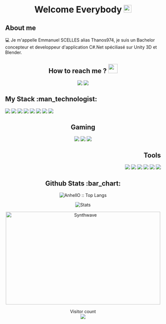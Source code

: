 <h1 align="center"> Welcome Everybody <img src="https://media.giphy.com/media/hvRJCLFzcasrR4ia7z/giphy.gif" width="25px"></h3>

<h2> About me</h2>
<p>
 💻 Je m'appelle Emmanuel SCELLES alias Thanos974, je suis un Bachelor concepteur et developpeur d'application C#.Net spéciliasé sur Unity 3D et Blender.
</p>



<h2 align="center">How to reach me ? <img src="https://emojis.slackmojis.com/emojis/images/1558697023/5740/thanos.gif?1558697023" width=30px></h2>
 
<p align="center">
 <a href="www.linkedin.com/in/thanos974"><img src="https://img.icons8.com/color/48/000000/linkedin.png"/></a>
 <a href="https://twitter.com/Thanos_974"><img src="https://img.icons8.com/color/48/000000/twitter-squared.png"/></a>
</p> 
   
<h2>My Stack :man_technologist:</h2>
  
<p>
 <img src="https://img.icons8.com/color/48/000000/html-5--v1.png"/> 
 <img src="https://img.icons8.com/color/48/000000/css3.png"/>
 <img src="https://img.icons8.com/color/48/000000/javascript--v1.png"/>
 <img src="https://img.icons8.com/color/48/000000/react-native.png"/>
 <img src="https://img.icons8.com/color/48/000000/c-sharp-logo.png"/>
 <img src="https://img.icons8.com/color/48/000000/flutter.png"/>
 <img src="https://img.icons8.com/color/48/000000/bootstrap.png"/>
 <img src="https://img.icons8.com/color/48/000000/nodejs.png"/>
  

  
 </p>

<h2 align="center">Gaming</h2> 
<p align="center">
 <img src="https://img.icons8.com/fluent/48/000000/unity.png"/>
 <img src="https://img.icons8.com/color/48/000000/blender-3d.png"/>
 <img src="https://img.icons8.com/fluent/48/000000/steam.png"/>
 
</p>
   

<h2 align="right">Tools</h2> 
<p align="right">
 <img src="https://img.icons8.com/fluent/48/000000/visual-studio-2019.png"/>
 <img src="https://img.icons8.com/fluent/48/000000/visual-studio-code-2019.png"/>
 <img src="https://img.icons8.com/color/48/000000/android-os.png"/>
 <img src="https://img.icons8.com/color/48/000000/chrome--v1.png"/>
 <img src="https://img.icons8.com/color/48/000000/windows-10.png"/>
 <img src="https://img.icons8.com/color/48/000000/ubuntu--v1.png"/>
</p>  

<h2 align="center">Github Stats :bar_chart:</h2>
   
<p align="center"><img src="https://github-readme-stats.vercel.app/api/top-langs/?username=Thanos974&langs_count=10&theme=tokyonight&layout=compact" alt="AnhellO :: Top Langs" /></p>
   
<p align="center">
<img align="center" alt="Stats" src="https://github-readme-stats.vercel.app/api?username=Thanos974&show_icons=true&theme=dark&hide=issues&hide_border=true&hide_title=true&count_private=true" >
</p>
   
<p align="center"><img src="https://thumbs.gfycat.com/GoodnaturedFondGaur-size_restricted.gif" alt="Synthwave" height="300" width="500"></p>

<p align="center"> 
  Visitor count<br>
  <img src="https://profile-counter.glitch.me/Thanos974/count.svg" />
</p>


